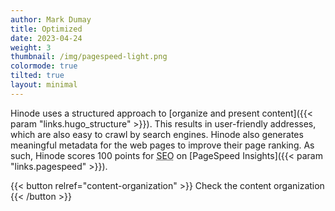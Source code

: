 ```yaml
---
author: Mark Dumay
title: Optimized
date: 2023-04-24
weight: 3
thumbnail: /img/pagespeed-light.png
colormode: true
tilted: true
layout: minimal
---
```


Hinode uses a structured approach to [organize and present content]({{< param "links.hugo_structure" >}}). This results in user-friendly addresses, which are also easy to crawl by search engines. Hinode also generates meaningful metadata for the web pages to improve their page ranking. As such, Hinode scores 100 points for <abbr title="Search Engine Optimization">SEO</abbr> on [PageSpeed Insights]({{< param "links.pagespeed" >}}).

{{< button relref="content-organization" >}}
    Check the content organization
{{< /button >}}
